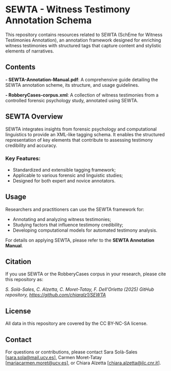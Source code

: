 # SEWTA - Witness Testimony Annotation Schema

This repository contains resources related to SEWTA (SchEme for Witness Testimonies Annotation), an annotation framework designed for enriching witness testimonies with structured tags that capture content and stylistic elements of narratives.

## Contents

**- SEWTA-Annotation-Manual.pdf**: A comprehensive guide detailing the SEWTA annotation scheme, its structure, and usage guidelines.

**- RobberyCases-corpus.xml**: A collection of witness testimonies from a controlled forensic psychology study, annotated using SEWTA.

## SEWTA Overview

SEWTA integrates insights from forensic psychology and computational linguistics to provide an XML-like tagging schema. It enables the structured representation of key elements that contribute to assessing testimony credibility and accuracy.

### Key Features:
- Standardized and extensible tagging framework;
- Applicable to various forensic and linguistic studies;
- Designed for both expert and novice annotators.

## Usage

Researchers and practitioners can use the SEWTA framework for:
- Annotating and analyzing witness testimonies;
- Studying factors that influence testimony credibility;
- Developing computational models for automated testimony analysis.

For details on applying SEWTA, please refer to the **SEWTA Annotation Manual**.

## Citation

If you use SEWTA or the RobberyCases corpus in your research, please cite this repository as:

*S. Solà-Sales, C. Alzetta, C. Moret-Tatay, F. Dell'Orletta (2025) GitHub repository, https://github.com/chiaralz1/SEWTA*

## License

All data in this repository are covered by the CC BY-NC-SA license.

## Contact

For questions or contributions, please contact Sara Solà-Sales [sara.sola@mail.ucv.es], Carmen Moret-Tatay [mariacarmen.moret@ucv.es], or Chiara Alzetta [chiara.alzetta@ilc.cnr.it].


